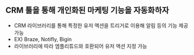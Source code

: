 ## CRM 툴을 통해 개인화된 마케팅 기능을 자동화하자
- CRM 라이브러리를 통해 특정한 유저 액션을 트리거로 이용해 알림 등의 기능 제공 가능
- EX) Braze, Notifly, Bigin
- 라이브러리에 따라 엠플리튜드와 호환되어 유저 액션 지정 가능
